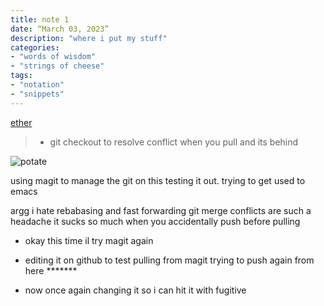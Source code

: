 ```yaml
---
title: note 1
date: “March 03, 2023”
description: "where i put my stuff"
categories: 
- "words of wisdom"
- "strings of cheese"
tags:
- "notation"
- "snippets"
---
```


[ether](https://m.youtube.com/watch?v=5UxGbFil_q0&pp=ygURRmxvcmluYXRlZCBldGhlciA%3D)

> - git checkout to resolve conflict when you pull and its behind

![potate](https://i.imgur.com/lqYH8Ri.jpeg)

using magit to manage the git on this
testing it out. trying to get used to emacs

argg i hate rebabasing and fast forwarding
git merge conflicts are such a headache
it sucks so much
when you accidentally push before pulling

- okay this time il try magit again

- editing it on github to test pulling from magit
trying to push again from here *******

- now once again changing it so i can hit it with fugitive
